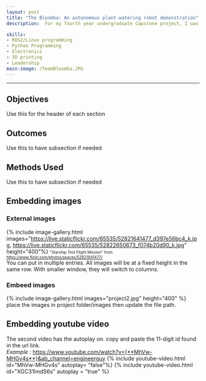 ```yaml
---
layout: post
title: "The Bloomba: An autonomous plant-watering robot demonstration"
description:  For my fourth year undergraduate Capstone project, I was team leader for the design and prototyping of autonomous plant watering robot. It uses a LIDAR sensor to measure its surroundings and a SLAM algorithm to navigate. We also built a custom watering arm to water pots that are placed up to 130 cm high. To accurately locate the plant pots, it can also use computer vision to identify April Tags placed on the pots.

skills: 
- ROS2/Linux programming
- Python Programming
- Electronics
- 3D printing
- Leadership
main-image: /TeamBloomba.JPG
---
```


---
## Objectives
Use this for the header of each section
## Outcomes
Use this to have subsection if needed
## Methods Used
Use this to have subsection if needed

## Embedding images 
### External images
{% include image-gallery.html images="https://live.staticflickr.com/65535/52821641477_d397e56bc4_k.jpg, https://live.staticflickr.com/65535/52822650673_f074b20d90_k.jpg" height="400"%}
<span style="font-size: 10px">"Starship Test Flight Mission" from https://www.flickr.com/photos/spacex/52821641477/</span>  
You can put in multiple entries. All images will be at a fixed height in the same row. With smaller window, they will switch to columns.  

### Embeed images
{% include image-gallery.html images="project2.jpg" height="400" %} 
place the images in project folder/images then update the file path.   


## Embedding youtube video
The second video has the autoplay on. copy and paste the 11-digit id found in the url link. <br>
*Example* : https://www.youtube.com/watch?v={**MhVw-MHGv4s**}&ab_channel=engineerguy
{% include youtube-video.html id="MhVw-MHGv4s" autoplay= "false"%}
{% include youtube-video.html id="XGC31lmdS6s" autoplay = "true" %}
